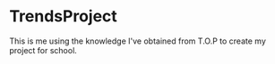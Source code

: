 # TrendsProject
This is me using the knowledge I've obtained from T.O.P to create my project for school.

